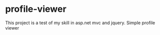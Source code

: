 # profile-viewer
This project is a test of my skill in asp.net mvc and jquery. Simple profile viewer
